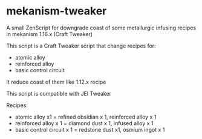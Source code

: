 # mekanism-tweaker
A small ZenScript for downgrade coast of some metallurgic infusing recipes in mekanism 1.16.x (Craft Tweaker)

This script is a Craft Tweaker script that change recipes for:

- atomic alloy
- reinforced alloy
- basic control circuit

It reduce coast of them like 1.12.x recipe

This script is compatible with JEI Tweaker

Recipes:

- atomic alloy x1 = refined obsidian x 1, reinforced alloy x 1
- reinforced alloy x 1 = diamond dust x 1, infused alloy x 1
- basic control circuit x 1 = redstone dust x1, osmium ingot x 1
